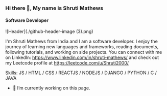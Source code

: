 ### Hi there 👋, My name is Shruti Mathews
#### Software Developer

![Header](./github-header-image (3).png)

I'm Shruti Mathews from India and I am a software developer. I enjoy the journey of learning new languages and frameworks, reading documents, following tutorials, and working on side projects. You can connect with me on LinkedIn: https://www.linkedin.com/in/shruti-mathews/ and check out my Leetcode profile at https://leetcode.com/u/Shruti2000/

Skills: JS / HTML / CSS / REACTJS / NODEJS / DJANGO / PYTHON / C / JAVA 



- 🔭 I’m currently working on this page. 
